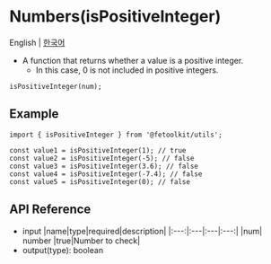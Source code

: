 # Numbers(isPositiveInteger)

English | [한국어](../ko/number_ispositiveinteger.md)

- A function that returns whether a value is a positive integer.
  - In this case, 0 is not included in positive integers.

```tsx
isPositiveInteger(num);
```

## Example

```tsx
import { isPositiveInteger } from '@fetoolkit/utils';

const value1 = isPositiveInteger(1); // true
const value2 = isPositiveInteger(-5); // false
const value3 = isPositiveInteger(3.6); // false
const value4 = isPositiveInteger(-7.4); // false
const value5 = isPositiveInteger(0); // false
```

## API Reference

- input
  |name|type|required|description|
  |:---:|:---|:---|:---:|
  |num| number |true|Number to check|
- output(type): boolean
